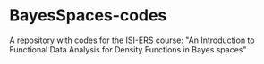 # BayesSpaces-codes
A repository with codes for the ISI-ERS course: "An Introduction to Functional Data Analysis for Density Functions in Bayes spaces"

